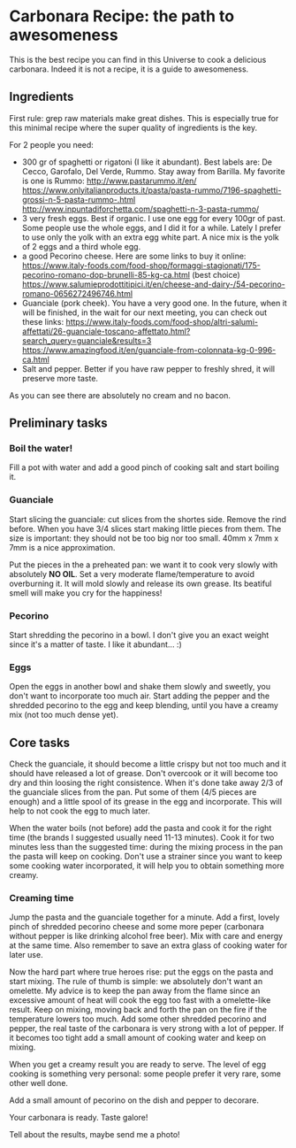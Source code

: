 # Carbonara Recipe: the path to awesomeness

This is the best recipe you can find in this Universe to cook a delicious
carbonara. Indeed it is not a recipe, it is a guide to awesomeness.

## Ingredients
First rule: grep raw materials make great dishes. This is especially true for
this minimal recipe where the super quality of ingredients is the key.

For 2 people you need:

- 300 gr of spaghetti or rigatoni (I like it abundant). 
  Best labels are: De Cecco, Garofalo, Del Verde, Rummo. Stay away from Barilla.
  My favorite is one is Rummo:
    http://www.pastarummo.it/en/
    https://www.onlyitalianproducts.it/pasta/pasta-rummo/7196-spaghetti-grossi-n-5-pasta-rummo-.html
    http://www.inpuntadiforchetta.com/spaghetti-n-3-pasta-rummo/
- 3 very fresh eggs. Best if organic. I use one egg for every 100gr of past.
  Some people use the whole eggs, and I did it for a while. Lately I prefer to 
  use only the yolk with an extra egg white part. A nice mix is the yolk of 
  2 eggs and a third whole egg.
- a good Pecorino cheese. Here are some links to buy it online:
    https://www.italy-foods.com/food-shop/formaggi-stagionati/175-pecorino-romano-dop-brunelli-85-kg-ca.html (best choice)
    https://www.salumieprodottitipici.it/en/cheese-and-dairy-/54-pecorino-romano-0656272496746.html
- Guanciale (pork cheek). You have a very good one.
    In the future, when it will be finished, in the wait for our next meeting,
    you can check out these links:
    https://www.italy-foods.com/food-shop/altri-salumi-affettati/26-guanciale-toscano-affettato.html?search_query=guanciale&results=3
    https://www.amazingfood.it/en/guanciale-from-colonnata-kg-0-996-ca.html
- Salt and pepper. Better if you have raw pepper to freshly shred, it will
  preserve more taste.

As you can see there are absolutely no cream and no bacon.

## Preliminary tasks

### Boil the water!
Fill a pot with water and add a good pinch of cooking salt and start boiling it.

### Guanciale 
Start slicing the guanciale: cut slices from the shortes side. Remove the rind
before.
When you have 3/4 slices start making little pieces from them. The size is
important: they should not be too big nor too small. 40mm x 7mm x 7mm is 
a nice approximation.

Put the pieces in the a preheated pan: we want it to cook very slowly with absolutely
**NO OIL**. Set a very moderate flame/temperature to avoid overburning it.
It will mold slowly and release its own grease. Its beatiful smell will make you 
cry for the happiness!

### Pecorino
Start shredding the pecorino in a bowl. I don't give you an exact weight 
since it's a matter of taste. I like it abundant... :) 

### Eggs
Open the eggs in another bowl and shake them slowly and sweetly, you don't want 
to incorporate too much air. Start adding the pepper and the shredded pecorino 
to the egg and keep blending, until you have a creamy mix (not too much dense yet).

## Core tasks
Check the guanciale, it should become a little crispy but not too much and it 
should have released a lot of grease. Don't overcook or it will become too dry and
thin loosing the right consistence.
When it's done take away 2/3 of the guanciale slices from the pan. Put some of 
them (4/5 pieces are enough) and a little spool of its grease in the egg and 
incorporate. This will help to not cook the egg to much later. 

When the water boils (not before) add the pasta and cook it for the right time 
(the brands I suggested usually need 11-13 minutes). Cook it for two minutes less 
than the suggested time: during the mixing process in the pan the pasta will keep 
on cooking. Don't use a strainer since you want to keep some cooking water 
incorporated, it will help you to obtain something more creamy.

### Creaming time
Jump the pasta and the guanciale together for a minute. Add a first, lovely pinch
of shredded pecorino cheese and some more peper (carbonara without pepper is like
drinking alcohol free beer). Mix with care and energy at the same time. 
Also remember to save an extra glass of cooking water for later use.

Now the hard part where true heroes rise: put the eggs on the pasta and start 
mixing. The rule of thumb is simple: we absolutely don't want an omelette.
My advice is to keep the pan away from the flame since an excessive amount of heat 
will cook the egg too fast with a omelette-like result. Keep on mixing, moving 
back and forth the pan on the fire if the temperature lowers too much. Add some 
other shredded pecorino and pepper, the real taste of the carbonara is very strong 
with a lot of pepper. If it becomes too tight add a small amount of cooking water 
and keep on mixing.

When you get a creamy result you are ready to serve. The level of egg cooking is 
something very personal: some people prefer it very rare, some other well done.

Add a small amount of pecorino on the dish and pepper to decorare. 

Your carbonara is ready. Taste galore!

Tell about the results, maybe send me a photo!

